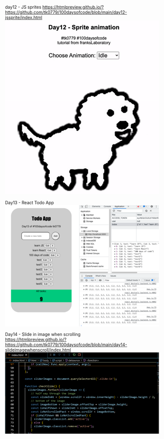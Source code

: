 day12 - JS sprites
https://htmlpreview.github.io/?https://github.com/tk0779/100daysofcode/blob/main/day12-jssprite/index.html <br/>
![day12-jssprites](https://github.com/tk0779/100daysofcode/blob/main/day12-100daysofcode-tk0779.gif?raw=true)

Day13 - React Todo App <br/>
![react-todo-app](https://github.com/tk0779/100daysofcode/blob/main/day13-100daysofcode-tk0779.png?raw=true) <br/>

Day14 - Slide in image when scrolling <br/>
https://htmlpreview.github.io/?https://github.com/tk0779/100daysofcode/blob/main/day14-slideimagewhenscroll/index.html <br/>
![slideinimage](https://github.com/tk0779/100daysofcode/blob/main/day14-slidingimagewhenscroll.png?raw=true) <br/>

